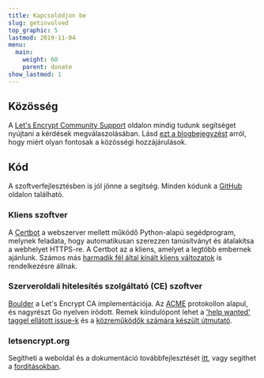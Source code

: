 ```yaml
---
title: Kapcsolódjon be
slug: getinvolved
top_graphic: 5
lastmod: 2019-11-04
menu:
  main:
    weight: 60
    parent: donate
show_lastmod: 1
---
```



## Közösség

A [Let's Encrypt Community Support](https://community.letsencrypt.org/) oldalon mindig tudunk segítséget nyújtani a kérdések megválaszolásában. Lásd [ezt a blogbejegyzést](/2015/08/13/lets-encrypt-community-support.html) arról, hogy miért olyan fontosak a közösségi hozzájárulások.

## Kód

A szoftverfejlesztésben is jól jönne a segítség. Minden kódunk a [GitHub](https://github.com/letsencrypt/) oldalon található.

### Kliens szoftver

A [Certbot](https://github.com/certbot/certbot) a webszerver mellett működő Python-alapú segédprogram, melynek feladata, hogy automatikusan szerezzen tanúsítványt és átalakítsa a webhelyet HTTPS-re. A Certbot az a kliens, amelyet a legtöbb embernek ajánlunk. Számos más [harmadik fél által kínált kliens változatok](/docs/client-options) is rendelkezésre állnak.

### Szerveroldali hitelesítés szolgáltató  (CE) szoftver

[Boulder](https://github.com/letsencrypt/boulder) a Let's Encrypt CA implementációja. Az [ACME](https://tools.ietf.org/html/rfc8555) protokollon alapul, és nagyrészt Go nyelven íródott. Remek kiindulópont lehet a ['help wanted' taggel ellátott issue-k](https://github.com/letsencrypt/boulder/labels/help%20wanted) és a [közreműködők számára készült útmutató](https://github.com/letsencrypt/boulder/blob/main/docs/CONTRIBUTING.md).

### letsencrypt.org

Segítheti a weboldal és a dokumentáció továbbfejlesztését [itt](https://github.com/letsencrypt/website), vagy segíthet a [fordításokban](https://crowdin.com/project/lets-encrypt-website).
